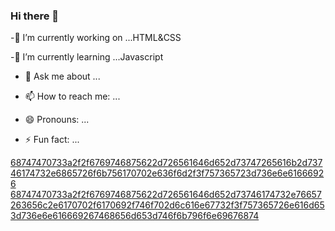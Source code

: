 ### Hi there 👋




-🔭 I’m currently working on ...HTML&CSS

-🌱 I’m currently learning ...Javascript


- 💬 Ask me about ...
- 📫 How to reach me: ...

- 😄 Pronouns: ...
- ⚡ Fun fact: ...



[68747470733a2f2f6769746875622d726561646d652d73747265616b2d73746174732e6865726f6b756170702e636f6d2f3f757365723d736e6e61666926](https://user-images.githubusercontent.com/86701071/151692401-793e9857-8911-4bdc-b33f-b069502d7a05.svg)
[68747470733a2f2f6769746875622d726561646d652d73746174732e76657263656c2e6170702f6170692f746f702d6c616e67732f3f757365726e616d653d736e6e616669267468656d653d746f6b796f6e69676874](https://user-images.githubusercontent.com/86701071/151692405-780580c2-b141-4c5f-8936-8857d5263e25.svg)

